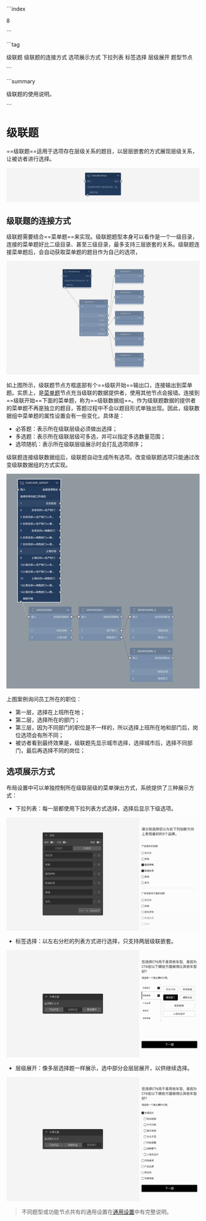 \```index

8

\```

\```tag

级联题 级联题的连接方式 选项展示方式 下拉列表 标签选择 层级展开 题型节点

\```

\```summary

级联题的使用说明。

\```

# 级联题

==级联题==适用于选项存在层级关系的题目，以层层嵌套的方式展现层级关系，让被访者进行选择。

<img src='../assets/questionnaireNodes/08cascade/node.png'>

## 级联题的连接方式

级联题需要结合==菜单题==来实现。级联题题型本身可以看作是一个一级目录，连接的菜单题好比二级目录、甚至三级目录，最多支持三层嵌套的关系。级联题连接菜单题后，会自动获取菜单题的题目作为自己的选项，

<img src='../assets/questionnaireNodes/08cascade/canvas.png'>

如上图所示，级联题节点方框底部有个==级联开始==输出口，连接输出到菜单题。实质上，是[菜单题](./07dropdown.md)节点充当级联的数据提供者，使用其他节点会报错。连接到 ==级联开始==下面的菜单题，称为==级联数据组==。作为级联题数据的提供者的菜单题不再是独立的题目，答题过程中不会以题目形式单独出现。因此，级联数据组中菜单题的属性设置会有一些变化，具体是：

+ 必答题：表示所在级联层级必须做出选择；
+ 多选题：表示所在级联层级可多选，并可以指定多选数量范围；
+ 选项随机：表示所在级联层级展示时会打乱选项顺序；

级联题连接级联数据组后，级联题自动生成所有选项。改变级联题选项只能通过改变级联数据组的方式实现。

<img src='../assets/questionnaireNodes/08cascade/cascade.png'>

上图案例询问员工所在的职位：
+ 第一层，选择在上班所在地；
+ 第二层，选择所在的部门；
+ 第三层，因为不同部门的职位是不一样的，所以选择上班所在地和部门后，岗位选项会有所不同；
+ 被访者看到最终效果是，级联题先显示城市选择，选择城市后，选择不同部门，最后再选择不同的岗位；


## 选项展示方式

布局设置中可以单独控制所在级联层级的菜单弹出方式，系统提供了三种展示方式：
+ 下拉列表：每一层都使用下拉列表方式选择，选择后显示下级选项。

<img src='../assets/questionnaireNodes/08cascade/dropdown.png'>

+ 标签选择：以左右分栏的列表方式进行选择，只支持两层级联嵌套。

<img src='../assets/questionnaireNodes/08cascade/tabs.png'>

+ 层级展开：像多层选择题一样展示，选中部分会层层展开，以供继续选择。

<img src='../assets/questionnaireNodes/08cascade/expand.png'>

> 不同题型或功能节点共有的通用设置在[通用设置](../../11nodeSettings/concept.md)中有完整说明。